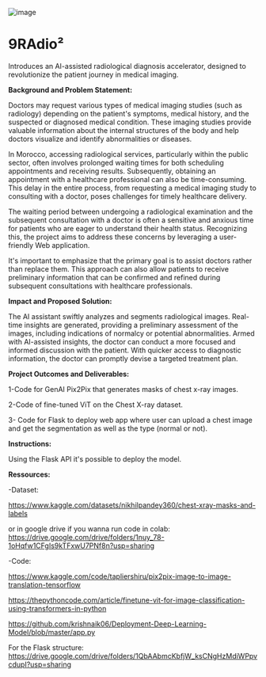 ![image](https://github.com/FZ-N/9RAdio/assets/41304333/4571131e-6f54-4134-b439-09602a965cfd)


# 9RAdio²
Introduces an AI-assisted radiological diagnosis accelerator, designed to revolutionize the patient journey in medical imaging.

**Background and Problem Statement:**

Doctors may request various types of medical imaging studies (such as radiology) depending on the patient's symptoms, medical history, and the suspected or diagnosed medical condition.  These imaging studies provide valuable information about the internal structures of the body and help doctors visualize and identify abnormalities or diseases. 

In Morocco, accessing radiological services, particularly within the public sector, often involves prolonged waiting times for both scheduling appointments and receiving results. Subsequently, obtaining an appointment with a healthcare professional can also be time-consuming. This delay in the entire process, from requesting a medical imaging study to consulting with a doctor, poses challenges for timely healthcare delivery.

The waiting period between undergoing a radiological examination and the subsequent consultation with a doctor is often a sensitive and anxious time for patients who are eager to understand their health status. Recognizing this, the project aims to address these concerns by leveraging a user-friendly Web application. 

It's important to emphasize that the primary goal is to assist doctors rather than replace them. This approach can also allow patients to receive preliminary information that can be confirmed and refined during subsequent consultations with healthcare professionals. 


**Impact and Proposed Solution:**

The AI assistant swiftly analyzes and segments radiological images. Real-time insights are generated, providing a preliminary assessment of the
images, including indications of normalcy or potential abnormalities. Armed with AI-assisted insights, the doctor can conduct a more focused and
informed discussion with the patient. With quicker access to diagnostic information, the doctor can promptly devise a targeted treatment plan.


**Project Outcomes and Deliverables:**

1-Code for GenAI  Pix2Pix that generates masks of chest x-ray images.

2-Code of fine-tuned ViT on the Chest X-ray dataset.

3- Code for Flask to  deploy web app where user can upload a chest image and get the segmentation as well as the type (normal or not).

**Instructions:**

Using the Flask API it's possible to deploy the model.

**Ressources:**

-Dataset:

https://www.kaggle.com/datasets/nikhilpandey360/chest-xray-masks-and-labels

or in google drive if you wanna run code in colab:
https://drive.google.com/drive/folders/1nuy_78-1oHqfw1CFgIs9kTFxwU7PNf8n?usp=sharing

-Code:

https://www.kaggle.com/code/tapliershiru/pix2pix-image-to-image-translation-tensorflow

https://thepythoncode.com/article/finetune-vit-for-image-classification-using-transformers-in-python

https://github.com/krishnaik06/Deployment-Deep-Learning-Model/blob/master/app.py

For the Flask structure: https://drive.google.com/drive/folders/1QbAAbmcKbfjW_ksCNgHzMdiWPpvcdupI?usp=sharing
